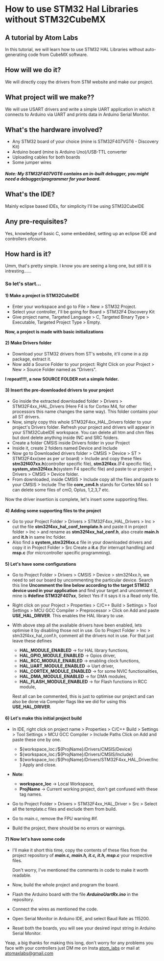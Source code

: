 # How to use STM32 Hal Libraries without STM32CubeMX

## A tutorial by Atom Labs

In this tutorial, we will learn how to use STM32 HAL Libraries without auto-generating code from CubeMX software.

## How will we do it?
We will directly copy the drivers from STM website and make our project.

## What project will we make??
We will use USART drivers and write a simple UART application in which it connects to Arduino
via UART and prints data in Arduino Serial Monitor.
## What's the hardware involved?
* Any STM32 board of your choice (mine is STM32F407VGT6 - Discovery Kit)
* Arduino board (mine is Arduino Uno)/USB-TTL converter
* Uploading cables for both boards
* Some jumper wires

##### Note: My STM32F407VGT6 contains an in-built debugger, you might need a debugger/programmer for your board.

## What's the IDE?
Mainly eclipse based IDEs, for simplicity I'll be using STM32CubeIDE

## Any pre-requisites?
Yes, knowledge of basic C, some embedded, setting up an eclipse IDE and controllers ofcourse.

## How hard is it?
Umm, that's pretty simple. I know you are seeing a long one, but still it is intresting......

### So let's start...

#### 1) Make a project in STM32CubeIDE

* Enter your workspace and go to File > New > STM32 Project.
* Select your controller, I'll be going for Board > STM32F4 Discovery Kit
* Give project name, Targeted Language > C, Targeted Binary Type > Executable, Targeted Project Type > Empty.

**Now, a project is made with basic initializations**

#### 2) Make Drivers folder

* Download your STM32 drivers from ST's website, it'll come in a zip package, extract it.
* Now add a Source Folder to your project: Right Click on your Project > New > Source Folder named as "Drivers".

**I repeat!!!!, a new SOURCE FOLDER not a simple folder.**

#### 3) Insert the pre-downloaded drivers to your project

* Go inside the extracted downloaded folder > Drivers > STM32F4xx_HAL_Drivers (Here F4 is for Cortex M4, for other processors this name changes the same way). This folder contains your all ST drivers.
* Now, simply copy this whole STM32F4xx_HAL_Drivers folder to your project's Drivers folder. Refresh your project and drivers will appear in your STM32CubeIDE workspace.
   You can delete all htm and chm files but dont delete anything inside INC and SRC folders.
* Create a folder CMSIS inside Drivers folder in your Project
* Inside it, create 2 folders named Device and Include
 * Now go to Downloaded drivers folder > CMSIS > Device > ST > STM32F4xx(see as per ur board) > Include and copy these files **stm32f407xx.h**(controller specific file), **stm32f4xx.**(F4 specific file), **system_stm32f4xx.h**(system F4 specific file) and paste to ur project > Drivers > CMSIS > Device folder.
* From downloaded, inside CMSIS > Include copy all the files and 
paste to your CMSIS > Include
      The file **core_cm4.h** stands for Cortex M4 so I can delete some files of cmO, Oplus, 1,2,3,7 etc.

Now the driver insertion is complete, let's insert some supporting files.
   
#### 4) Adding some supporting files to the project

* Go to your Project Folder > Drivers > STM32F4xx_HAL_Drivers > Inc > cut the file **stm32f4xx_hal_conf_template.h** and paste it in project folder > Inc > and rename as **stm32f4xx_hal_conf.h**, also create **main.h** and **it.h** in same Inc folder.
* Also find a **system_stm32f4xx.c** file in your downloaded drivers and copy it in Project Folder > Src
   Create a **it.c** (for interrupt handling) and **msp.c** (for micrcontroller specific programming).
   
#### 5) Let's have some configurations

* Go to Project Folder > Drivers > CMSIS > Device > stm32f4xx.h, we need to set our board by uncommenting the particular device.
   Search this line **Uncomment the line below according to the target STM32 device used in your application** and find your target and uncomment it, mine is **#define STM32F407xx**, Select Yes if it says it is a Read only file.
* Right click on your Project > Properties > C/C++ Build > Settings > Tool Settings > MCU GCC Compiler > Preprocessor > Click on Add and paste **USE_HAL_DRIVER**.
   This enables the HAL library to use.
* With above step all the available drivers have been enabled, lets optimise it by disabling those not in use.
                         Go to Project Folder > Inc > stm32f4xx_hal_conf.h, comment all the drivers not in use.
For that just leave these defines                                                                          
   - **HAL_MODULE_ENABLED** -> for HAL library functions,
   - **HAL_GPIO_MODULE_ENABLED** -> Gpios driver,
   - **HAL_RCC_MODULE_ENABLED** -> enabling clock functions,
   - **HAL_UART_MODULE_ENABLED** -> Uart driver,
   - **HAL_CORTEX_MODULE_ENABLED** -> for some NVIC functionalities,
   - **HAL_DMA_MODULE_ENABLED** -> for DMA modules,
   - **HAL_FLASH_MODULE_ENABLED** -> for Flash functions in RCC module,
   
   Rest all can be commented, this is just to optimise our project and can also be done via Compiler flags like we did for using this **USE_HAL_DRIVER**.
   
#### 6) Let's make this initial project build

* In IDE, right click on project name > Properties > C/C++ Build > Settings > Tool Settings > MCU GCC Compiler > Include Paths
    Click on Add and paste these one by one.
	- ${workspace_loc:/${ProjName}/Drivers/CMSIS/Device}
    - ${workspace_loc:/${ProjName}/Drivers/CMSIS/Include}
    - ${workspace_loc:/${ProjName}/Drivers/STM32F4xx_HAL_Driver/Inc}
	Apply and close.
	
* **Note**:
    - **workspace_loc** -> Local Workspace, 
    - **ProjName** -> Current working project, 
  don't get confused with these tag names.

* Go to Project Folder > Drivers > STM32F4xx_HAL_Driver > Src > Select all the template.c files and exclude them from build.
* Go to main.c, remove the FPU warning #if.
* Build the project, there should be no errors or warnings.

#### 7) Now let's have some code

* I'll make it short this time, copy the contents of these files from the project repository of ***main.c, main.h, it.c, it.h, msp.c***
  your respective files.
  
  Don't worry, I've mentioned the comments in code to make it worth readable.
  
* Now, build the whole project and program the board.

* Flash the Arduino board with the file ***ArduinoUartRx.ino*** in the repository.

* Connect the wires as mentioned the code.

* Open Serial Monitor in Arduino IDE, and select Baud Rate as 115200.

* Reset both the boards, you will see your desired input string in Arduino Serial Monitor.


Yeap, a big thanks for making this long, don't worry for any problems you face with your controllers 
just DM me on Insta [atom_labs](https://www.instagram.com/atom_labs/) or mail at atomaxlabs@gmail.com